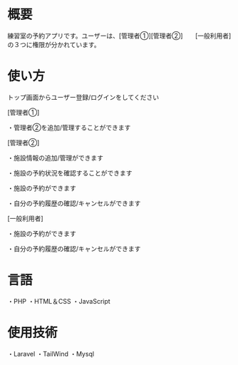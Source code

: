 # 概要
練習室の予約アプリです。ユーザーは、[管理者①][管理者②]　　[一般利用者]　　の３つに権限が分かれています。

# 使い方

トップ画面からユーザー登録/ログインをしてください　　

[管理者①]

・管理者②を追加/管理することができます　　

[管理者②]　　

・施設情報の追加/管理ができます　　

・施設の予約状況を確認することができます　　

・施設の予約ができます　　

・自分の予約履歴の確認/キャンセルができます　　

[一般利用者]　　

・施設の予約ができます　　

・自分の予約履歴の確認/キャンセルができます　　

# 言語
・PHP
・HTML＆CSS
・JavaScript

# 使用技術
・Laravel
・TailWind
・Mysql

